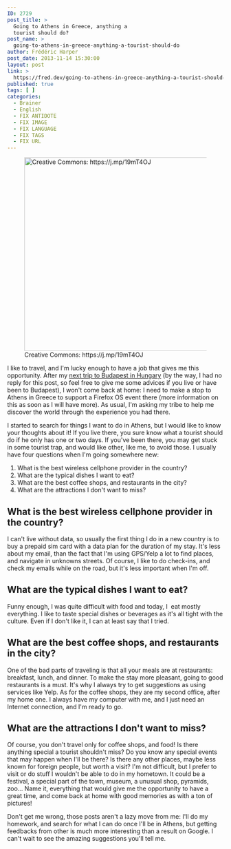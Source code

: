 ```yaml
---
ID: 2729
post_title: >
  Going to Athens in Greece, anything a
  tourist should do?
post_name: >
  going-to-athens-in-greece-anything-a-tourist-should-do
author: Frédéric Harper
post_date: 2013-11-14 15:30:00
layout: post
link: >
  https://fred.dev/going-to-athens-in-greece-anything-a-tourist-should-do/
published: true
tags: [ ]
categories:
  - Brainer
  - English
  - FIX ANTIDOTE
  - FIX IMAGE
  - FIX LANGUAGE
  - FIX TAGS
  - FIX URL
---
```

<figure><img alt="Creative Commons: https://j.mp/19mT4OJ" src="http://fred.dev/wp-content/uploads/2013/11/athens.jpg" width="600" height="450"/><figcaption> Creative Commons: https://j.mp/19mT4OJ</figcaption></figure><p>I like to travel, and I'm lucky enough to have a job that gives me this opportunity. After my <a title="Going to Budapest in Hungary, anything a tourist should do?" href="https://fred.dev/going-to-budapest-in-hungary-anything-a-tourist-should-do/">next trip to Budapest in Hungary</a> (by the way, I had no reply for this post, so feel free to give me some advices if you live or have been to Budapest), I won't come back at home: I need to make a stop to Athens in Greece to support a Firefox OS event there (more information on this as soon as I will have more). As usual, I'm asking my tribe to help me discover the world through the experience you had there.</p><p>I started to search for things I want to do in Athens, but I would like to know your thoughts about it! If you live there, you sure know what a tourist should do if he only has one or two days. If you've been there, you may get stuck in some tourist trap, and would like other, like me, to avoid those. I usually have four questions when I'm going somewhere new:</p><ol><li>What is the best wireless cellphone provider in the country?</li><li>What are the typical dishes I want to eat?</li><li>What are the best coffee shops, and restaurants in the city?</li><li>What are the attractions I don't want to miss?</li></ol><h2>What is the best wireless cellphone provider in the country?</h2><p>I can't live without data, so usually the first thing I do in a new country is to buy a prepaid sim card with a data plan for the duration of my stay. It's less about my email, than the fact that I'm using GPS/Yelp a lot to find places, and navigate in unknowns streets. Of course, I like to do check-ins, and check my emails while on the road, but it's less important when I'm off.</p><h2>What are the typical dishes I want to eat?</h2><p>Funny enough, I was quite difficult with food and today, I  eat mostly everything. I like to taste special dishes or beverages as it's all tight with the culture. Even if I don't like it, I can at least say that I tried.</p><h2>What are the best coffee shops, and restaurants in the city?</h2><p>One of the bad parts of traveling is that all your meals are at restaurants: breakfast, lunch, and dinner. To make the stay more pleasant, going to good restaurants is a must. It's why I always try to get suggestions as using services like Yelp. As for the coffee shops, they are my second office, after my home one. I always have my computer with me, and I just need an Internet connection, and I'm ready to go.</p><h2>What are the attractions I don't want to miss?</h2><p>Of course, you don't travel only for coffee shops, and food! Is there anything special a tourist shouldn't miss? Do you know any special events that may happen when I'll be there? Is there any other places, maybe less known for foreign people, but worth a visit? I'm not difficult, but I prefer to visit or do stuff I wouldn't be able to do in my hometown. It could be a festival, a special part of the town, museum, a unusual shop, pyramids, zoo... Name it, everything that would give me the opportunity to have a great time, and come back at home with good memories as with a ton of pictures!</p><p>Don't get me wrong, those posts aren't a lazy move from me: I'll do my homework, and search for what I can do once I'll be in Athens, but getting feedbacks from other is much more interesting than a result on Google. I can't wait to see the amazing suggestions you'll tell me.</p> 